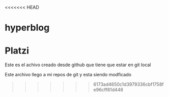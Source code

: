 <<<<<<< HEAD
# hyperblog
Platzi
=======
Este es el achivo creado desde github que tiene que estar en 
git local

Este archivo llego a mi repos de git y esta siendo
modficado
>>>>>>> 6173ad4650c1d3979336cbf1758fe96cff81d448
